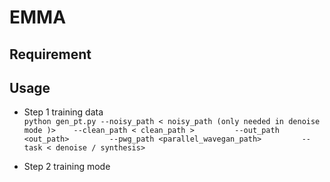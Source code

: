 # EMMA
## Requirement
## Usage

* Step 1 training data \
        ```
        python gen_pt.py --noisy_path < noisy_path (only needed in denoise mode )>   
                --clean_path < clean_path >        
                --out_path <out_path>        
                --pwg_path <parallel_wavegan_path>        
                --task < denoise / synthesis>
        ```

* Step 2 training mode

